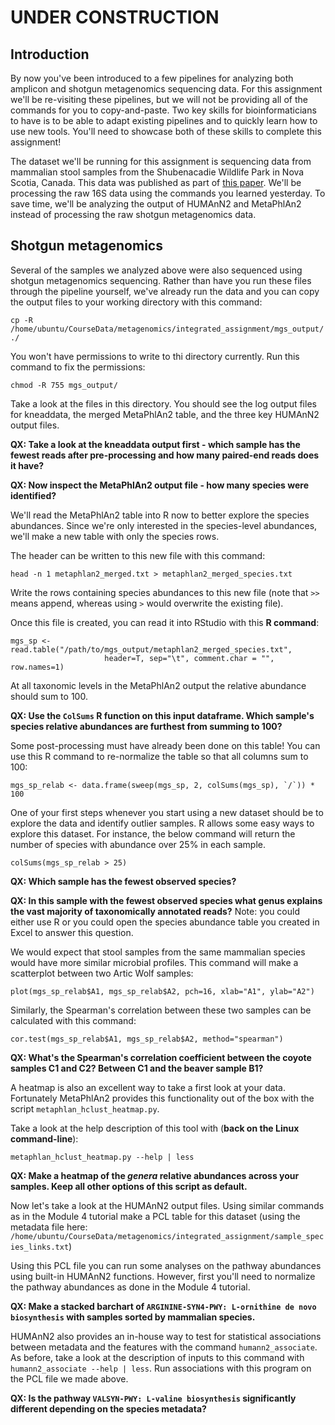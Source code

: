 # UNDER CONSTRUCTION

## Introduction

By now you've been introduced to a few pipelines for analyzing both amplicon
and shotgun metagenomics sequencing data. For this assignment we'll be
re-visiting these pipelines, but we will not be providing all of the commands
for you to copy-and-paste. Two key skills for bioinformaticians to have is to be able
to adapt existing pipelines and to quickly learn how to use new tools. You'll need to
showcase both of these skills to complete this assignment!

The dataset we'll be running for this assignment is sequencing data from
mammalian stool samples from the Shubenacadie Wildlife Park in Nova Scotia,
Canada. This data was published as part of [this paper](http://journals.plos.org/plosone/article?id=10.1371/journal.pone.0189404).
We'll be processing the raw 16S data using the commands you learned yesterday.
To save time, we'll be analyzing the output of HUMAnN2 and MetaPhlAn2 instead
of processing the raw shotgun metagenomics data.

## Shotgun metagenomics

Several of the samples we analyzed above were also sequenced using shotgun
metagenomics sequencing. Rather than have you run these files through the pipeline
yourself, we've already run the data and you can copy the output files to
your working directory with this command:

```
cp -R /home/ubuntu/CourseData/metagenomics/integrated_assignment/mgs_output/ ./
```

You won't have permissions to write to thi directory currently. Run this command to fix the
permissions:

```
chmod -R 755 mgs_output/
```

Take a look at the files in this directory. You should see the log output files
for kneaddata, the merged MetaPhlAn2 table, and the three key HUMAnN2
output files.

**QX: Take a look at the kneaddata output first - which sample has the fewest reads
after pre-processing and how many paired-end reads does it have?**

**QX: Now inspect the MetaPhlAn2 output file - how many species were identified?**

We'll read the MetaPhlAn2 table into R now to better explore the species
abundances. Since we're only interested in the species-level abundances, we'll
make a new table with only the species rows.

The header can be written to this new file with this command:

```
head -n 1 metaphlan2_merged.txt > metaphlan2_merged_species.txt
```

Write the rows containing species abundances to this new file (note that ```>>```
means append, whereas using ```>``` would overwrite the existing file).

Once this file is created, you can read it into RStudio with this **R command**:

```{r }
mgs_sp <- read.table("/path/to/mgs_output/metaphlan2_merged_species.txt",
                     header=T, sep="\t", comment.char = "", row.names=1)
```

At all taxonomic levels in the MetaPhlAn2 output the relative abundance should
sum to 100.

**QX: Use the ```ColSums``` R function on this input dataframe. Which sample's
species relative abundances are furthest from summing to 100?**

Some post-processing must have already been done on this table! You can use
this R command to re-normalize the table so that all columns sum to 100:

```{r }
mgs_sp_relab <- data.frame(sweep(mgs_sp, 2, colSums(mgs_sp), `/`)) * 100
```

One of your first steps whenever you start using a new dataset should be to
explore the data and identify outlier samples. R allows some easy ways to
explore this dataset. For instance, the below command will return the number of species
with abundance over 25% in each sample.

```{r }
colSums(mgs_sp_relab > 25)
```

**QX: Which sample has the fewest observed species?**

**QX: In this sample with the fewest observed species what genus explains the vast
majority of taxonomically annotated reads?** Note: you could either use R or you could
open the species abundance table you created in Excel to answer this question.

We would expect that stool samples from the same mammalian species would have
more similar microbial profiles. This command will make a scatterplot between
two Artic Wolf samples:

```{r }
plot(mgs_sp_relab$A1, mgs_sp_relab$A2, pch=16, xlab="A1", ylab="A2")
```

Similarly, the Spearman's correlation between these two samples can be calculated
with this command:

```{r }
cor.test(mgs_sp_relab$A1, mgs_sp_relab$A2, method="spearman")
```

**QX: What's the Spearman's correlation coefficient between the coyote samples C1 and C2? Between C1 and the beaver sample B1?**

A heatmap is also an excellent way to take a first look at your data. Fortunately
MetaPhlAn2 provides this functionality out of the box with the script ```metaphlan_hclust_heatmap.py```.

Take a look at the help description of this tool with (**back on the Linux command-line**):

```
metaphlan_hclust_heatmap.py --help | less
```

**QX: Make a heatmap of the _genera_ relative abundances across your samples.
Keep all other options of this script as default.**

Now let's take a look at the HUMAnN2 output files. Using similar commands as in
the Module 4 tutorial make a PCL table for this dataset (using the metadata file here: ```/home/ubuntu/CourseData/metagenomics/integrated_assignment/sample_species_links.txt```)

Using this PCL file you can run some analyses on the pathway abundances using built-in HUMAnN2 functions. However, first you'll need to normalize the pathway abundances as done in the Module 4 tutorial.

**QX: Make a stacked barchart of ```ARGININE-SYN4-PWY: L-ornithine de novo  biosynthesis``` with samples sorted by mammalian species.**

HUMAnN2 also provides an in-house way to test for statistical associations between metadata and the features with the command ```humann2_associate```.
As before, take a look at the description of inputs to this command with ```humann2_associate --help | less```. Run associations with this program on the PCL file
we made above.

**QX: Is the pathway ```VALSYN-PWY: L-valine biosynthesis``` significantly different depending on the species metadata?**
